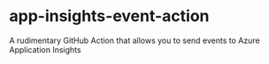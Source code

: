 # app-insights-event-action
A rudimentary GitHub Action that allows you to send events to Azure Application Insights
